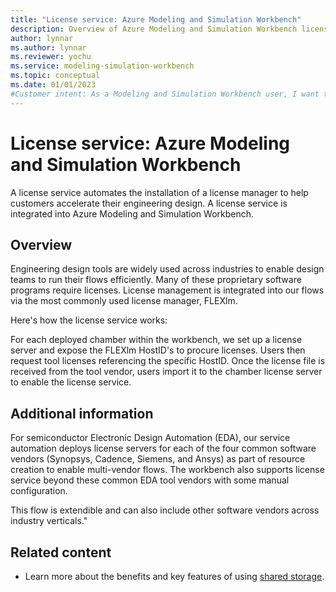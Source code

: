 ```yaml
---
title: "License service: Azure Modeling and Simulation Workbench"
description: Overview of Azure Modeling and Simulation Workbench license service component.
author: lynnar
ms.author: lynnar
ms.reviewer: yochu
ms.service: modeling-simulation-workbench
ms.topic: conceptual
ms.date: 01/01/2023
#Customer intent: As a Modeling and Simulation Workbench user, I want to understand the license service component.
---
```


# License service: Azure Modeling and Simulation Workbench

A license service automates the installation of a license manager to help customers accelerate their engineering design. A license service is integrated into Azure Modeling and Simulation Workbench.

## Overview

Engineering design tools are widely used across industries to enable design teams to run their flows efficiently. Many of these proprietary software programs require licenses. License management is integrated into our flows via the most commonly used license manager, FLEXlm.

Here's how the license service works:

For each deployed chamber within the workbench, we set up a license server and expose the FLEXlm HostID's to procure licenses. Users then request tool licenses referencing the specific HostID. Once the license file is received from the tool vendor, users import it to the chamber license server to enable the license service.

## Additional information

For semiconductor Electronic Design Automation (EDA), our service automation deploys license servers for each of the four common software vendors (Synopsys, Cadence, Siemens, and Ansys) as part of resource creation to enable multi-vendor flows. The workbench also supports license service beyond these common EDA tool vendors with some manual configuration.

This flow is extendible and can also include other software vendors across industry verticals."

## Related content

- Learn more about the benefits and key features of using [shared storage](./shared-storage.md).
